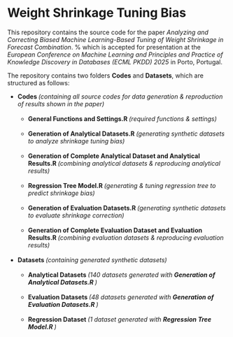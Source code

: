 # Weight Shrinkage Tuning Bias

This repository contains the source code for the paper *Analyzing and Correcting Biased Machine Learning-Based Tuning of Weight Shrinkage in Forecast Combination*.
% which is accepted for presentation at the *European Conference on Machine Learning and Principles and Practice of Knowledge Discovery in Databases (ECML PKDD) 2025* in Porto, Portugal. 

The repository contains two folders **Codes** and **Datasets**, which are structured as follows: <br>

<ul>
<li> <b> Codes </b> <i> (containing all source codes for data generation & reproduction of results shown in the paper) </i> <br> <br>
    <ul>
    <li> <b> General Functions and Settings.R </b> 
    <i> (required functions & settings) </i>  </li> <br>
    <li> <b> Generation of Analytical Datasets.R </b> 
    <i> (generating synthetic datasets to analyze shrinkage tuning bias) </i> </li> <br>
    <li> <b> Generation of Complete Analytical Dataset and Analytical Results.R </b> 
    <i> (combining analytical datasets & reproducing analytical results) </i> </li> <br>
    <li> <b> Regression Tree Model.R </b> 
    <i> (generating & tuning regression tree to predict shrinkage bias) </i> </li> <br>
    <li> <b> Generation of Evaluation Datasets.R </b> 
    <i> (generating synthetic datasets to evaluate shrinkage correction) </i> </li> <br>
    <li> <b> Generation of Complete Evaluation Dataset and Evaluation Results.R </b> 
    <i> (combining evaluation datasets & reproducing evaluation results) </i> </li>
    </ul> <br>
<li> <b> Datasets </b> <i> (containing generated synthetic datasets) </i> <br> <br>
   <ul>
   <li> <b> Analytical Datasets </b> 
   <i> (140 datasets generated with <b> Generation of Analytical Datasets.R </b>) </i> </li> <br>
   <li> <b> Evaluation Datasets </b>
   <i> (48 datasets generated with <b> Generation of Evaluation Datasets.R </b>) </i> </li> <br>
        <li> <b> Regression Dataset </b> 
   <i> (1 dataset generated with <b> Regression Tree Model.R </b>) </i> </li>
</li>
</ul>
